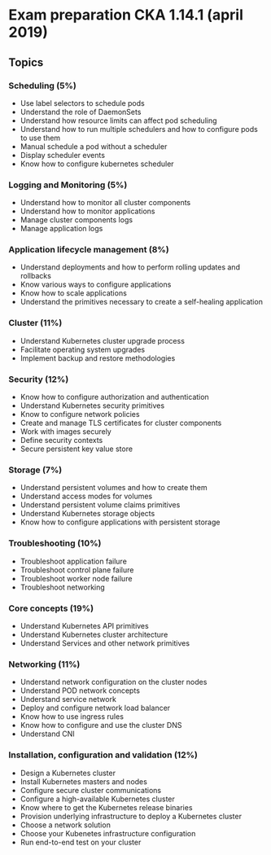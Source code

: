 # Exam preparation CKA 1.14.1 (april 2019)

## Topics
### Scheduling (5%)
- Use label selectors to schedule pods
- Understand the role of DaemonSets
- Understand how resource limits can affect pod scheduling
- Understand how to run multiple schedulers and how to configure pods to use them
- Manual schedule a pod without a scheduler
- Display scheduler events
- Know how to configure kubernetes scheduler

### Logging and Monitoring (5%)
- Understand how to monitor all cluster components
- Understand how to monitor applications
- Manage cluster components logs
- Manage application logs

### Application lifecycle management (8%)
- Understand deployments and how to perform rolling updates and rollbacks
- Know various ways to configure applications
- Know how to scale applications
- Understand the primitives necessary to create a self-healing application

### Cluster (11%)
- Understand Kubernetes cluster upgrade process
- Facilitate operating system upgrades
- Implement backup and restore methodologies

### Security (12%)
- Know how to configure authorization and authentication
- Understand Kubernetes security primitives
- Know to configure network policies
- Create and manage TLS certificates for cluster components
- Work with images securely
- Define security contexts
- Secure persistent key value store

### Storage (7%)
- Understand persistent volumes and how to create them
- Understand access modes for volumes
- Understand persistent volume claims primitives
- Understand Kubernetes storage objects
- Know how to configure applications with persistent storage

### Troubleshooting (10%)
- Troubleshoot application failure
- Troubleshoot control plane failure
- Troubleshoot worker node failure
- Troubleshoot networking

### Core concepts (19%)
- Understand Kubernetes API primitives
- Understand Kubernetes cluster architecture
- Understand Services and other network primitives

### Networking (11%)
- Understand network configuration on the cluster nodes
- Understand POD network concepts
- Understand service network
- Deploy and configure network load balancer
- Know how to use ingress rules
- Know how to configure and use the cluster DNS
- Understand CNI

### Installation, configuration and validation (12%)
- Design a Kubernetes cluster
- Install Kubernetes masters and nodes
- Configure secure cluster communications
- Configure a high-available Kubernetes cluster
- Know where to get the Kubernetes release binaries
- Provision underlying infrastructure to deploy a Kubernetes cluster
- Choose a network solution
- Choose your Kubenetes infrastructure configuration
- Run end-to-end test on your cluster